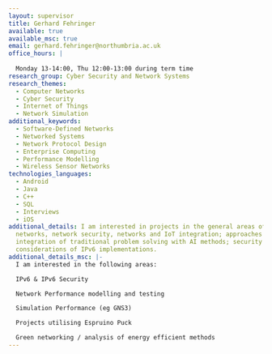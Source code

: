 ```yaml
---
layout: supervisor
title: Gerhard Fehringer
available: true
available_msc: true
email: gerhard.fehringer@northumbria.ac.uk
office_hours: |
  
  Monday 13-14:00, Thu 12:00-13:00 during term time
research_group: Cyber Security and Network Systems
research_themes:
  - Computer Networks
  - Cyber Security
  - Internet of Things
  - Network Simulation
additional_keywords:
  - Software-Defined Networks
  - Networked Systems
  - Network Protocol Design
  - Enterprise Computing
  - Performance Modelling
  - Wireless Sensor Networks
technologies_languages:
  - Android
  - Java
  - C++
  - SQL
  - Interviews
  - iOS
additional_details: I am interested in projects in the general areas of computer
  networks, network security, networks and IoT integration; approaches to
  integration of traditional problem solving with AI methods; security
  considerations of IPv6 implementations.
additional_details_msc: |-
  I am interested in the following areas:

  IPv6 & IPv6 Security

  Network Performance modelling and testing

  Simulation Performance (eg GNS3)

  Projects utilising Espruino Puck 

  G﻿reen networking / analysis of energy efficient methods
---
```

